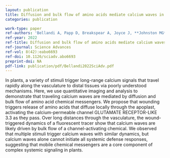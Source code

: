 ```yaml
---
layout: publication
title: Diffusion and bulk flow of amino acids mediate calcium waves in plants
categories: publication

work-type: paper
ref-authors: 'Bellandi A, Papp D, Breakspear A, Joyce J, **Johnston MG**, de Keijzer J, Raven EC, Ohtsu M, Vincent TR, Miller AJ, Sanders D, Hogenhout SA, Morris RJ, Faulkner C'
ref-year: 2022
ref-title: Diffusion and bulk flow of amino acids mediate calcium waves in plants
ref-journal: Science Advances
ref-vol: 8(42):eabo6693
ref-doi: 10.1126/sciadv.abo6693
preprint-doi: NA
pdf-link: publication/pdf/Bellandi2022SciAdv.pdf
---
```

In plants, a variety of stimuli trigger long-range calcium signals that travel rapidly along the vasculature to distal tissues via poorly understood mechanisms. Here, we use quantitative imaging and analysis to demonstrate that traveling calcium waves are mediated by diffusion and bulk flow of amino acid chemical messengers. We propose that wounding triggers release of amino acids that diffuse locally through the apoplast, activating the calcium-permeable channel GLUTAMATE RECEPTOR-LIKE 3.3 as they pass. Over long distances through the vasculature, the wound-triggered dynamics of a fluorescent tracer show that calcium waves are likely driven by bulk flow of a channel-activating chemical. We observed that multiple stimuli trigger calcium waves with similar dynamics, but calcium waves alone cannot initiate all systemic defense responses, suggesting that mobile chemical messengers are a core component of complex systemic signaling in plants.

